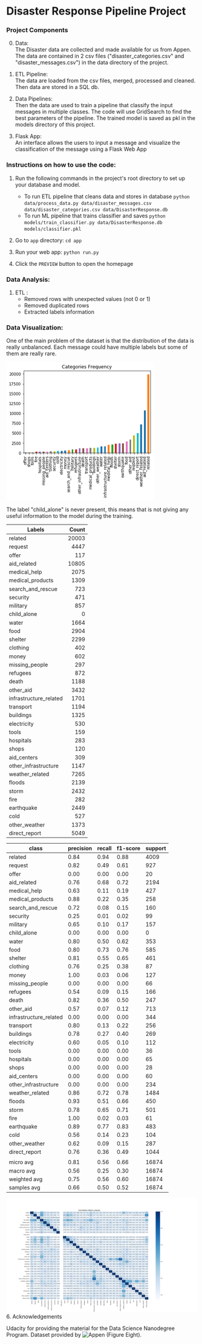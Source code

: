 # Disaster Response Pipeline Project


### Project Components

0. Data:  
The Disaster data are collected and made available for us from Appen. The data are contained in 2 csv files ("disaster_categories.csv" and "disaster_messages.csv") in the data directory of the project.  

1. ETL Pipeline:  
The data are loaded from the csv files, merged, processed and cleaned. Then data are stored in a SQL db.

2. Data Pipelines:  
Then the data are used to train a pipeline that classify the input messages in multiple classes. The code will use GridSearch to find the best parameters of the pipeline. The trained model is saved as pkl in the models directory of this project.

3. Flask App:  
An interface allows the users to input a message and visualize the classification of the message using a Flask Web App



### Instructions on how to use the code: 
1. Run the following commands in the project's root directory to set up your database and model.

    - To run ETL pipeline that cleans data and stores in database
        `python data/process_data.py data/disaster_messages.csv data/disaster_categories.csv data/DisasterResponse.db`
    - To run ML pipeline that trains classifier and saves
        `python models/train_classifier.py data/DisasterResponse.db models/classifier.pkl`

2. Go to `app` directory: `cd app`

3. Run your web app: `python run.py`

4. Click the `PREVIEW` button to open the homepage


### Data Analysis:

1. ETL :
    - Removed rows with unexpected values (not 0 or 1)
    - Removed duplicated rows
    - Extracted labels information

### Data Visualization:
One of the main problem of the dataset is that the distribution of the data is really unbalanced. 
Each message could have multiple labels but some of them are really rare.  

![VIsulaization of the unbalanced classes](https://github.com/gek20/DisasterResponsePipelines/blob/6b578e0b151ee532be6425cd2843c73fd2e63be5/pictures/Class%20Distributions.png)

The label "child_alone" is never present, this means that is not giving any useful information to the model during the training.

| Labels                 | Count |
|------------------------|------:|
| related                | 20003 |
| request                |  4447 |
| offer                  |   117 |
| aid_related            | 10805 |
| medical_help           |  2075 |
| medical_products       |  1309 |
| search_and_rescue      |   723 |
| security               |   471 |
| military               |   857 |
| child_alone            |     0 |
| water                  |  1664 |
| food                   |  2904 |
| shelter                |  2299 |
| clothing               |   402 |
| money                  |   602 |
| missing_people         |   297 |
| refugees               |   872 |
| death                  |  1188 |
| other_aid              |  3432 |
| infrastructure_related |  1701 |
| transport              |  1194 |
| buildings              |  1325 |
| electricity            |   530 |
| tools                  |   159 |
| hospitals              |   283 |
| shops                  |   120 |
| aid_centers            |   309 |
| other_infrastructure   |  1147 |
| weather_related        |  7265 |
| floods                 |  2139 |
| storm                  |  2432 |
| fire                   |   282 |
| earthquake             |  2449 |
| cold                   |   527 |
| other_weather          |  1373 |
| direct_report          |  5049 |


| class                  | precision | recall | f1-score | support |
|------------------------|-----------|--------|----------|---------|
| related                | 0.84      | 0.94   | 0.88     | 4009    |
| request                | 0.82      | 0.49   | 0.61     | 927     |
| offer                  | 0.00      | 0.00   | 0.00     | 20      |
| aid_related            | 0.76      | 0.68   | 0.72     | 2194    |
| medical_help           | 0.63      | 0.11   | 0.19     | 427     |
| medical_products       | 0.88      | 0.22   | 0.35     | 258     |
| search_and_rescue      | 0.72      | 0.08   | 0.15     | 160     |
| security               | 0.25      | 0.01   | 0.02     | 99      |
| military               | 0.65      | 0.10   | 0.17     | 157     |
| child_alone            | 0.00      | 0.00   | 0.00     | 0       |
| water                  | 0.80      | 0.50   | 0.62     | 353     |
| food                   | 0.80      | 0.73   | 0.76     | 585     |
| shelter                | 0.81      | 0.55   | 0.65     | 461     |
| clothing               | 0.76      | 0.25   | 0.38     | 87      |
| money                  | 1.00      | 0.03   | 0.06     | 127     |
| missing_people         | 0.00      | 0.00   | 0.00     | 66      |
| refugees               | 0.54      | 0.09   | 0.15     | 166     |
| death                  | 0.82      | 0.36   | 0.50     | 247     |
| other_aid              | 0.57      | 0.07   | 0.12     | 713     |
| infrastructure_related | 0.00      | 0.00   | 0.00     | 344     |
| transport              | 0.80      | 0.13   | 0.22     | 256     |
| buildings              | 0.78      | 0.27   | 0.40     | 269     |
| electricity            | 0.60      | 0.05   | 0.10     | 112     |
| tools                  | 0.00      | 0.00   | 0.00     | 36      |
| hospitals              | 0.00      | 0.00   | 0.00     | 65      |
| shops                  | 0.00      | 0.00   | 0.00     | 28      |
| aid_centers            | 0.00      | 0.00   | 0.00     | 60      |
| other_infrastructure   | 0.00      | 0.00   | 0.00     | 234     |
| weather_related        | 0.86      | 0.72   | 0.78     | 1484    |
| floods                 | 0.93      | 0.51   | 0.66     | 450     |
| storm                  | 0.78      | 0.65   | 0.71     | 501     |
| fire                   | 1.00      | 0.02   | 0.03     | 61      |
| earthquake             | 0.89      | 0.77   | 0.83     | 483     |
| cold                   | 0.56      | 0.14   | 0.23     | 104     |
| other_weather          | 0.62      | 0.09   | 0.15     | 287     |
| direct_report          | 0.76      | 0.36   | 0.49     | 1044    |
|                        |           |        |          |         |
| micro avg              | 0.81      | 0.56   | 0.66     | 16874   |
| macro avg              | 0.56      | 0.25   | 0.30     | 16874   |
| weighted avg           | 0.75      | 0.56   | 0.60     | 16874   |
| samples avg            | 0.66      | 0.50   | 0.52     | 16874   |

![Correlation Between Labels](https://github.com/gek20/DisasterResponsePipelines/blob/937e32c0f68412c4eb9081c4295ff772f90a569c/pictures/correlation_matrix_labels.png)
6. Acknowledgements
 
Udacity for providing the material for the Data Science Nanodegree Program.
Dataset provided by ![Appen](https://appen.com/) (Figure Eight).